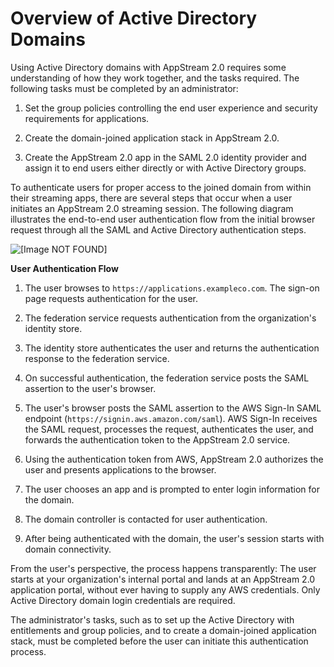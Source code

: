 # Overview of Active Directory Domains<a name="active-directory-overview"></a>

Using Active Directory domains with AppStream 2\.0 requires some understanding of how they work together, and the tasks required\. The following tasks must be completed by an administrator:

1. Set the group policies controlling the end user experience and security requirements for applications\.

1. Create the domain\-joined application stack in AppStream 2\.0\.

1. Create the AppStream 2\.0 app in the SAML 2\.0 identity provider and assign it to end users either directly or with Active Directory groups\.

To authenticate users for proper access to the joined domain from within their streaming apps, there are several steps that occur when a user initiates an AppStream 2\.0 streaming session\. The following diagram illustrates the end\-to\-end user authentication flow from the initial browser request through all the SAML and Active Directory authentication steps\.

![\[Image NOT FOUND\]](http://docs.aws.amazon.com/appstream2/latest/developerguide/images/domain-join.png)

**User Authentication Flow**

1. The user browses to `https://applications.exampleco.com`\. The sign\-on page requests authentication for the user\.

1. The federation service requests authentication from the organization's identity store\.

1. The identity store authenticates the user and returns the authentication response to the federation service\.

1. On successful authentication, the federation service posts the SAML assertion to the user's browser\.

1. The user's browser posts the SAML assertion to the AWS Sign\-In SAML endpoint \(`https://signin.aws.amazon.com/saml`\)\. AWS Sign\-In receives the SAML request, processes the request, authenticates the user, and forwards the authentication token to the AppStream 2\.0 service\.

1. Using the authentication token from AWS, AppStream 2\.0 authorizes the user and presents applications to the browser\.

1. The user chooses an app and is prompted to enter login information for the domain\.

1. The domain controller is contacted for user authentication\.

1. After being authenticated with the domain, the user's session starts with domain connectivity\.

From the user's perspective, the process happens transparently: The user starts at your organization's internal portal and lands at an AppStream 2\.0 application portal, without ever having to supply any AWS credentials\. Only Active Directory domain login credentials are required\.

The administrator's tasks, such as to set up the Active Directory with entitlements and group policies, and to create a domain\-joined application stack, must be completed before the user can initiate this authentication process\.